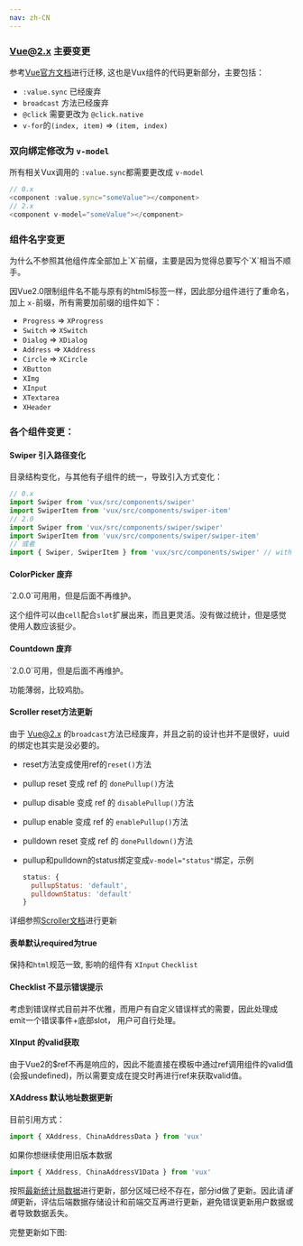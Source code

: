 ```yaml
---
nav: zh-CN
---
```


### Vue@2.x 主要变更

参考[Vue官方文档](https://cn.vuejs.org/v2/guide/migration.html)进行迁移, 这也是Vux组件的代码更新部分，主要包括：

- `:value.sync` 已经废弃
- `broadcast` 方法已经废弃
- `@click` 需要更改为 `@click.native`
- `v-for`的`(index, item)` => `(item, index)`

### 双向绑定修改为 `v-model`

所有相关Vux调用的 `:value.sync`都需要更改成 `v-model`

``` js
// 0.x
<component :value.sync="someValue"></component>
// 2.x
<component v-model="someValue"></component>
```

### 组件名字变更

<p class="tip">
  为什么不参照其他组件库全部加上`X`前缀，主要是因为觉得总要写个`X`相当不顺手。
</p>

因Vue2.0限制组件名不能与原有的html5标签一样，因此部分组件进行了重命名，加上 `x-`前缀，所有需要加前缀的组件如下：

- `Progress` => `XProgress`
- `Switch` => `XSwitch`
- `Dialog` => `XDialog`
- `Address` => `XAddress`
- `Circle` => `XCircle`
- `XButton`
- `XImg`
- `XInput`
- `XTextarea`
- `XHeader`

### 各个组件变更：

#### Swiper 引入路径变化

目录结构变化，与其他有子组件的统一，导致引入方式变化：

``` js
// 0.x
import Swiper from 'vux/src/components/swiper'
import SwiperItem from 'vux/src/components/swiper-item'
// 2.0
import Swiper from 'vux/src/components/swiper/swiper'
import SwiperItem from 'vux/src/components/swiper/swiper-item'
// 或者
import { Swiper, SwiperItem } from 'vux/src/components/swiper' // with vux-loader
```

#### ColorPicker 废弃

<p class="tip">
  `2.0.0`可用用，但是后面不再维护。
</p>

这个组件可以由`cell`配合`slot`扩展出来，而且更灵活。没有做过统计，但是感觉使用人数应该挺少。

#### Countdown 废弃

<p class="tip">
  `2.0.0`可用，但是后面不再维护。
</p>

功能薄弱，比较鸡肋。

#### Scroller reset方法更新

由于 Vue@2.x 的`broadcast`方法已经废弃，并且之前的设计也并不是很好，uuid的绑定也其实是没必要的。

- reset方法变成使用ref的`reset()`方法
- pullup reset 变成 ref 的 `donePullup()`方法
- pullup disable 变成 ref 的 `disablePullup()`方法
- pullup enable 变成 ref 的 `enablePullup()`方法
- pulldown reset 变成 ref 的 `donePulldown()`方法
- pullup和pulldown的status绑定变成`v-model="status"`绑定，示例

  ``` js
  status: {
    pullupStatus: 'default',
    pulldownStatus: 'default'
  }
  ```

详细参照<a href="#" router-link="/zh-CN/components?id=scroller">Scroller文档</a>进行更新

#### 表单默认required为true

保持和`html`规范一致, 影响的组件有 `XInput` `Checklist`

#### Checklist 不显示错误提示

考虑到错误样式目前并不优雅，而用户有自定义错误样式的需要，因此处理成emit一个错误事件+底部slot， 用户可自行处理。

#### XInput 的valid获取

由于Vue2的$ref不再是响应的，因此不能直接在模板中通过ref调用组件的valid值(会报undefined)，所以需要变成在提交时再进行ref来获取valid值。

#### XAddress 默认地址数据更新

目前引用方式：

``` js
import { XAddress, ChinaAddressData } from 'vux'
```

如果你想继续使用旧版本数据

``` js
import { XAddress, ChinaAddressV1Data } from 'vux'
```

按照[最新统计局数据](http://www.stats.gov.cn/tjsj/tjbz/xzqhdm/201608/t20160809_1386477.html)进行更新，部分区域已经不存在，部分id做了更新。因此请*谨慎*更新，评估后端数据存储设计和前端交互再进行更新，避免错误更新用户数据或者导致数据丢失。

完整更新如下图:

<p align="center">
  <img src="https://github.com/airyland/china-area-data/raw/master/v2.0.0.changes.png" alt="">
</p>